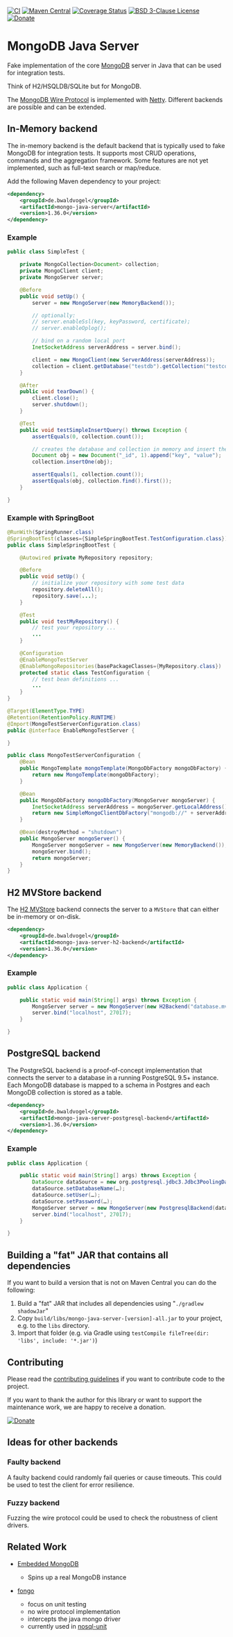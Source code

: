 [![CI](https://github.com/bwaldvogel/mongo-java-server/workflows/CI/badge.svg)](https://github.com/bwaldvogel/mongo-java-server/actions)
[![Maven Central](https://maven-badges.herokuapp.com/maven-central/de.bwaldvogel/mongo-java-server/badge.svg)](http://maven-badges.herokuapp.com/maven-central/de.bwaldvogel/mongo-java-server)
[![Coverage Status](https://coveralls.io/repos/github/bwaldvogel/mongo-java-server/badge.svg?branch=master)](https://coveralls.io/github/bwaldvogel/mongo-java-server?branch=master)
[![BSD 3-Clause License](https://img.shields.io/github/license/bwaldvogel/mongo-java-server.svg)](https://opensource.org/licenses/BSD-3-Clause)
[![Donate](https://img.shields.io/badge/Donate-PayPal-green.svg)](https://www.paypal.me/BenediktWaldvogel)

# MongoDB Java Server #

Fake implementation of the core [MongoDB][mongodb] server in Java that can be used for integration tests.

Think of H2/HSQLDB/SQLite but for MongoDB.

The [MongoDB Wire Protocol][wire-protocol] is implemented with [Netty][netty].
Different backends are possible and can be extended.

## In-Memory backend ##

The in-memory backend is the default backend that is typically used to fake MongoDB for integration tests.
It supports most CRUD operations, commands and the aggregation framework.
Some features are not yet implemented, such as full-text search or map/reduce.

Add the following Maven dependency to your project:

```xml
<dependency>
    <groupId>de.bwaldvogel</groupId>
    <artifactId>mongo-java-server</artifactId>
    <version>1.36.0</version>
</dependency>
```

### Example ###

```java
public class SimpleTest {

    private MongoCollection<Document> collection;
    private MongoClient client;
    private MongoServer server;

    @Before
    public void setUp() {
        server = new MongoServer(new MemoryBackend());

        // optionally:
        // server.enableSsl(key, keyPassword, certificate);
        // server.enableOplog();

        // bind on a random local port
        InetSocketAddress serverAddress = server.bind();

        client = new MongoClient(new ServerAddress(serverAddress));
        collection = client.getDatabase("testdb").getCollection("testcollection");
    }

    @After
    public void tearDown() {
        client.close();
        server.shutdown();
    }

    @Test
    public void testSimpleInsertQuery() throws Exception {
        assertEquals(0, collection.count());

        // creates the database and collection in memory and insert the object
        Document obj = new Document("_id", 1).append("key", "value");
        collection.insertOne(obj);

        assertEquals(1, collection.count());
        assertEquals(obj, collection.find().first());
    }

}
```

### Example with SpringBoot ###

```java
@RunWith(SpringRunner.class)
@SpringBootTest(classes={SimpleSpringBootTest.TestConfiguration.class})
public class SimpleSpringBootTest {

    @Autowired private MyRepository repository;

    @Before
    public void setUp() {
        // initialize your repository with some test data
        repository.deleteAll();
        repository.save(...);
    }

    @Test
    public void testMyRepository() {
        // test your repository ...
        ...
    }

    @Configuration
    @EnableMongoTestServer
    @EnableMongoRepositories(basePackageClasses={MyRepository.class})
    protected static class TestConfiguration {
        // test bean definitions ...
        ...
    }
}

@Target(ElementType.TYPE)
@Retention(RetentionPolicy.RUNTIME)
@Import(MongoTestServerConfiguration.class)
public @interface EnableMongoTestServer {

}

public class MongoTestServerConfiguration {
	@Bean
	public MongoTemplate mongoTemplate(MongoDbFactory mongoDbFactory) {
		return new MongoTemplate(mongoDbFactory);
	}

	@Bean
	public MongoDbFactory mongoDbFactory(MongoServer mongoServer) {
		InetSocketAddress serverAddress = mongoServer.getLocalAddress();
		return new SimpleMongoClientDbFactory("mongodb://" + serverAddress.getHostName() + ":" + serverAddress.getPort() + "/test");
	}

	@Bean(destroyMethod = "shutdown")
	public MongoServer mongoServer() {
		MongoServer mongoServer = new MongoServer(new MemoryBackend());
		mongoServer.bind();
		return mongoServer;
	}
}
```

## H2 MVStore backend ##

The [H2 MVStore][h2-mvstore] backend connects the server to a `MVStore` that
can either be in-memory or on-disk.

```xml
<dependency>
    <groupId>de.bwaldvogel</groupId>
    <artifactId>mongo-java-server-h2-backend</artifactId>
    <version>1.36.0</version>
</dependency>
```

### Example ###

```java
public class Application {

    public static void main(String[] args) throws Exception {
        MongoServer server = new MongoServer(new H2Backend("database.mv"));
        server.bind("localhost", 27017);
    }

}
```

## PostgreSQL backend ##

The PostgreSQL backend is a proof-of-concept implementation that connects the server to a database in a running
PostgreSQL 9.5+ instance. Each MongoDB database is mapped to a schema in
Postgres and each MongoDB collection is stored as a table.

```xml
<dependency>
    <groupId>de.bwaldvogel</groupId>
    <artifactId>mongo-java-server-postgresql-backend</artifactId>
    <version>1.36.0</version>
</dependency>
```


### Example ###

```java
public class Application {

    public static void main(String[] args) throws Exception {
        DataSource dataSource = new org.postgresql.jdbc3.Jdbc3PoolingDataSource();
        dataSource.setDatabaseName(…);
        dataSource.setUser(…);
        dataSource.setPassword(…);
        MongoServer server = new MongoServer(new PostgresqlBackend(dataSource));
        server.bind("localhost", 27017);
    }

}
```
## Building a "fat" JAR that contains all dependencies ##

If you want to build a version that is not on Maven Central you can do the following:

1. Build a "fat" JAR that includes all dependencies using "`./gradlew shadowJar`"
2. Copy `build/libs/mongo-java-server-[version]-all.jar` to your project, e.g. to the `libs` directory.
3. Import that folder (e.g. via Gradle using `testCompile fileTree(dir: 'libs', include: '*.jar')`)

## Contributing ##

Please read the [contributing guidelines](CONTRIBUTING.md) if you want to contribute code to the project.

If you want to thank the author for this library or want to support the maintenance work, we are happy to receive a donation.

[![Donate](https://img.shields.io/badge/Donate-PayPal-green.svg)](https://www.paypal.me/BenediktWaldvogel)

## Ideas for other backends ##

### Faulty backend ###

A faulty backend could randomly fail queries or cause timeouts. This could be
used to test the client for error resilience.

### Fuzzy backend ###

Fuzzing the wire protocol could be used to check the robustness of client
drivers.

## Related Work ##

* [Embedded MongoDB][embedded-mongodb]
  * Spins up a real MongoDB instance

* [fongo][fongo]
  * focus on unit testing
  * no wire protocol implementation
  * intercepts the java mongo driver
  * currently used in [nosql-unit][nosql-unit]

[mongodb]: http://www.mongodb.org/
[wire-protocol]: https://docs.mongodb.org/manual/reference/mongodb-wire-protocol/
[netty]: http://netty.io/
[embedded-mongodb]: https://github.com/flapdoodle-oss/de.flapdoodle.embed.mongo
[fongo]: https://github.com/fakemongo/fongo
[nosql-unit]: https://github.com/lordofthejars/nosql-unit
[h2-mvstore]: http://www.h2database.com/html/mvstore.html
